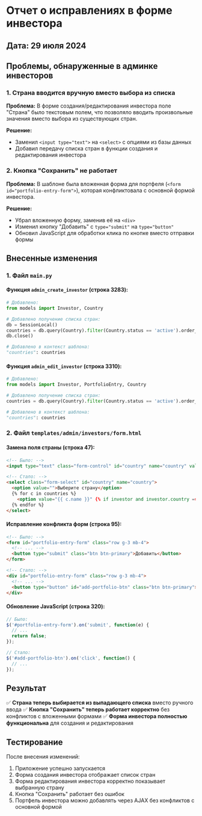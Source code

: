 # Отчет о исправлениях в форме инвестора

## Дата: 29 июля 2024

## Проблемы, обнаруженные в админке инвесторов

### 1. Страна вводится вручную вместо выбора из списка

**Проблема:** В форме создания/редактирования инвестора поле "Страна" было текстовым полем, что позволяло вводить произвольные значения вместо выбора из существующих стран.

**Решение:** 
- Заменил `<input type="text">` на `<select>` с опциями из базы данных
- Добавил передачу списка стран в функции создания и редактирования инвестора

### 2. Кнопка "Сохранить" не работает

**Проблема:** В шаблоне была вложенная форма для портфеля (`<form id="portfolio-entry-form">`), которая конфликтовала с основной формой инвестора.

**Решение:**
- Убрал вложенную форму, заменив её на `<div>`
- Изменил кнопку "Добавить" с `type="submit"` на `type="button"`
- Обновил JavaScript для обработки клика по кнопке вместо отправки формы

## Внесенные изменения

### 1. Файл `main.py`

#### Функция `admin_create_investor` (строка 3283):
```python
# Добавлено:
from models import Investor, Country

# Добавлено получение списка стран:
db = SessionLocal()
countries = db.query(Country).filter(Country.status == 'active').order_by(Country.name).all()
db.close()

# Добавлено в контекст шаблона:
"countries": countries
```

#### Функция `admin_edit_investor` (строка 3310):
```python
# Добавлено:
from models import Investor, PortfolioEntry, Country

# Добавлено получение списка стран:
countries = db.query(Country).filter(Country.status == 'active').order_by(Country.name).all()

# Добавлено в контекст шаблона:
"countries": countries
```

### 2. Файл `templates/admin/investors/form.html`

#### Замена поля страны (строка 47):
```html
<!-- Было: -->
<input type="text" class="form-control" id="country" name="country" value="{{ investor.country if investor else '' }}">

<!-- Стало: -->
<select class="form-select" id="country" name="country">
  <option value="">Выберите страну</option>
  {% for c in countries %}
    <option value="{{ c.name }}" {% if investor and investor.country == c.name %}selected{% endif %}>{{ c.name }}</option>
  {% endfor %}
</select>
```

#### Исправление конфликта форм (строка 95):
```html
<!-- Было: -->
<form id="portfolio-entry-form" class="row g-3 mb-4">
  <!-- ... -->
  <button type="submit" class="btn btn-primary">Добавить</button>
</form>

<!-- Стало: -->
<div id="portfolio-entry-form" class="row g-3 mb-4">
  <!-- ... -->
  <button type="button" id="add-portfolio-btn" class="btn btn-primary">Добавить</button>
</div>
```

#### Обновление JavaScript (строка 320):
```javascript
// Было:
$('#portfolio-entry-form').on('submit', function(e) {
  // ...
  return false;
});

// Стало:
$('#add-portfolio-btn').on('click', function() {
  // ...
});
```

## Результат

✅ **Страна теперь выбирается из выпадающего списка** вместо ручного ввода
✅ **Кнопка "Сохранить" теперь работает корректно** без конфликтов с вложенными формами
✅ **Форма инвестора полностью функциональна** для создания и редактирования

## Тестирование

После внесения изменений:
1. Приложение успешно запускается
2. Форма создания инвестора отображает список стран
3. Форма редактирования инвестора корректно показывает выбранную страну
4. Кнопка "Сохранить" работает без ошибок
5. Портфель инвестора можно добавлять через AJAX без конфликтов с основной формой